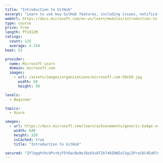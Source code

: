 ```yaml
---
title: "Introduction to GitHub"
excerpt: "Learn to use key GitHub features, including issues, notifications, branches, commits, and pull requests."
webUrl: https://docs.microsoft.com/en-us/learn/modules/introduction-to-github/
type: course
price: Free
length: PT1H12M
ratings:
  count: 125
  average: 4.744
heat: 52

provider:
  name: Microsoft Learn
  domain: microsoft.com
  images:
    - url: /assets/images/organizations/microsoft.com-50x50.jpg
      width: 50
      height: 50

levels:
  - Beginner

topics:
  - Azure

images:
  - url: https://docs.microsoft.com/learn/achievements/generic-badge-social.png
    width: 640
    height: 320
    isCached: true
    title: "Introduction to GitHub"

secured: "ZYlbgqhthcUPs+bjF5YOacBw9eJQzb5vAT2b748ZOWZvCSgi2PruC6C4EuRlCBgCEnZDWmtWFvoIHBp9t24ihoHedivuGJZYCUbi8Uv70uUefbUcosiy0BfPRNwUPn9XZCNSFZ2alRjSwFHlWgVEZqh0GDsNuTE/tvmdVKZ8WBvY4tX3pwhvLU7aK7m37EXyVJbRbdGv8RnbGYYoW4KZV06yH3KNfvifJv7KeUuHHtTdVWUHY8tq2+OAahdMvRQZ9mc85WoWE/GSHdmblV0wIBB+GcwwNT5Bcg09W/m9ZM7O0iaGb4Rwwi34M6bSjSiqg829efJkIi3CYzAri/Wi1i59LDPZleqT6DaaiEH0u3DHluvhYwQ1rYsevK+XPge1gz0ic9dSMRtkwtUs1g4V/A==;nPRiul65woUrMpG/DIdNJw=="
---
```


